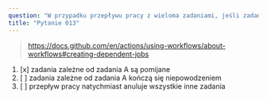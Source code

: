 ```yaml
---
question: "W przypadku przepływu pracy z wieloma zadaniami, jeśli zadanie A zakończy się niepowodzeniem, to:"
title: "Pytanie 013"
---
```


> https://docs.github.com/en/actions/using-workflows/about-workflows#creating-dependent-jobs
1. [x] zadania zależne od zadania A są pomijane
1. [ ] zadania zależne od zadania A kończą się niepowodzeniem
1. [ ] przepływ pracy natychmiast anuluje wszystkie inne zadania

